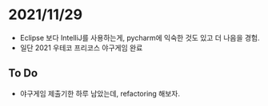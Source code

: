 # 2021/11/29

- Eclipse 보다 IntelliJ를 사용하는게, pycharm에 익숙한 것도 있고 더 나음을 경험.
- 일단 2021 우테코 프리코스 야구게임 완료





## To Do

- 야구게임 제출기한 하루 남았는데, refactoring 해보자.